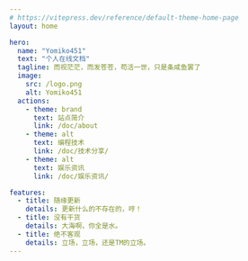 ```yaml
---
# https://vitepress.dev/reference/default-theme-home-page
layout: home

hero:
  name: "Yomiko451"
  text: "个人在线文档"
  tagline: 而视茫茫，而发苍苍，苟活一世，只是条咸鱼罢了
  image:
    src: /logo.png
    alt: Yomiko451
  actions:
    - theme: brand
      text: 站点简介
      link: /doc/about
    - theme: alt
      text: 编程技术
      link: /doc/技术分享/
    - theme: alt
      text: 娱乐资讯
      link: /doc/娱乐资讯/

features:
  - title: 随缘更新
    details: 更新什么的不存在的，哼！
  - title: 没有干货
    details: 大海啊，你全是水。
  - title: 绝不客观
    details: 立场，立场，还是TM的立场。
---
```


